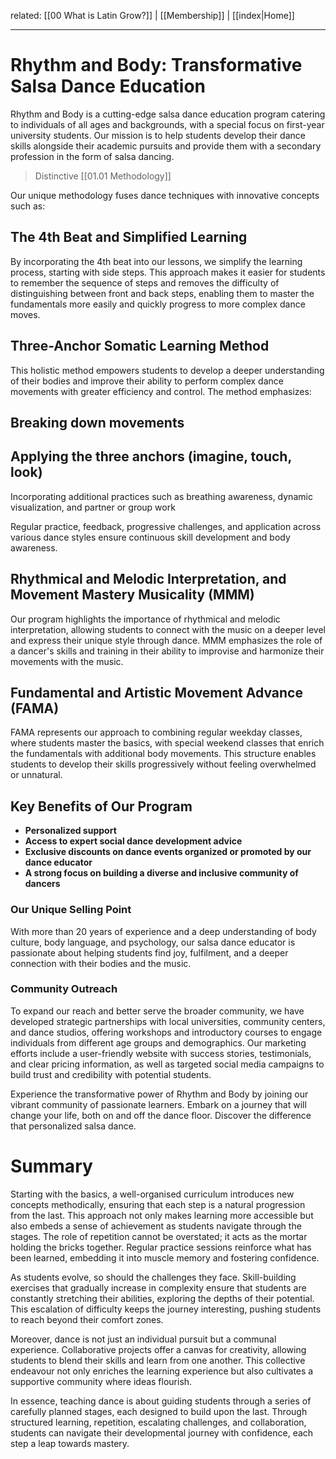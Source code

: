 related: [[00 What is Latin Grow?]] | [[Membership]] | [[index|Home]]

---
# Rhythm and Body: Transformative Salsa Dance Education

Rhythm and Body is a cutting-edge salsa dance education program catering to individuals of all ages and backgrounds, with a special focus on first-year university students. Our mission is to help students develop their dance skills alongside their academic pursuits and provide them with a secondary profession in the form of salsa dancing.

> Distinctive [[01.01 Methodology]] 
   
Our unique methodology fuses dance techniques with innovative concepts such as:

## The 4th Beat and Simplified Learning

By incorporating the 4th beat into our lessons, we simplify the learning process, starting with side steps. This approach makes it easier for students to remember the sequence of steps and removes the difficulty of distinguishing between front and back steps, enabling them to master the fundamentals more easily and quickly progress to more complex dance moves.

## Three-Anchor Somatic Learning Method

This holistic method empowers students to develop a deeper understanding of their bodies and improve their ability to perform complex dance movements with greater efficiency and control. The method emphasizes:

## Breaking down movements
## Applying the three anchors (imagine, touch, look)

Incorporating additional practices such as breathing awareness, dynamic visualization, and partner or group work

Regular practice, feedback, progressive challenges, and application across various dance styles ensure continuous skill development and body awareness.

## Rhythmical and Melodic Interpretation, and Movement Mastery Musicality (MMM)

Our program highlights the importance of rhythmical and melodic interpretation, allowing students to connect with the music on a deeper level and express their unique style through dance. MMM emphasizes the role of a dancer's skills and training in their ability to improvise and harmonize their movements with the music.

## Fundamental and Artistic Movement Advance (FAMA)

FAMA represents our approach to combining regular weekday classes, where students master the basics, with special weekend classes that enrich the fundamentals with additional body movements. This structure enables students to develop their skills progressively without feeling overwhelmed or unnatural.

## Key Benefits of Our Program

- **Personalized support**
- **Access to expert social dance development advice**
- **Exclusive discounts on dance events organized or promoted by our dance educator**
- **A strong focus on building a diverse and inclusive community of dancers**
  
### Our Unique Selling Point

With more than 20 years of experience and a deep understanding of body culture, body language, and psychology, our salsa dance educator is passionate about helping students find joy, fulfilment, and a deeper connection with their bodies and the music.

### Community Outreach

To expand our reach and better serve the broader community, we have developed strategic partnerships with local universities, community centers, and dance studios, offering workshops and introductory courses to engage individuals from different age groups and demographics. Our marketing efforts include a user-friendly website with success stories, testimonials, and clear pricing information, as well as targeted social media campaigns to build trust and credibility with potential students.

Experience the transformative power of Rhythm and Body by joining our vibrant community of passionate learners. Embark on a journey that will change your life, both on and off the dance floor. Discover the difference that personalized salsa dance.

# Summary

Starting with the basics, a well-organised curriculum introduces new concepts methodically, ensuring that each step is a natural progression from the last. This approach not only makes learning more accessible but also embeds a sense of achievement as students navigate through the stages. The role of repetition cannot be overstated; it acts as the mortar holding the bricks together. Regular practice sessions reinforce what has been learned, embedding it into muscle memory and fostering confidence.

As students evolve, so should the challenges they face. Skill-building exercises that gradually increase in complexity ensure that students are constantly stretching their abilities, exploring the depths of their potential. This escalation of difficulty keeps the journey interesting, pushing students to reach beyond their comfort zones.

Moreover, dance is not just an individual pursuit but a communal experience. Collaborative projects offer a canvas for creativity, allowing students to blend their skills and learn from one another. This collective endeavour not only enriches the learning experience but also cultivates a supportive community where ideas flourish.

In essence, teaching dance is about guiding students through a series of carefully planned stages, each designed to build upon the last. Through structured learning, repetition, escalating challenges, and collaboration, students can navigate their developmental journey with confidence, each step a leap towards mastery.